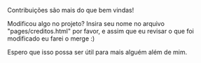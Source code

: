 Contribuições são mais do que bem vindas!

Modificou algo no projeto? Insira seu nome no arquivo "pages/creditos.html" por favor, e assim que eu revisar o que foi modificado eu farei o merge :)

Espero que isso possa ser útil para mais alguém além de mim.

